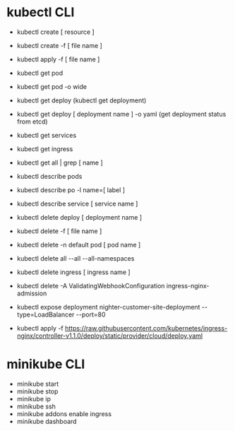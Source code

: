 # kubectl CLI

- kubectl create [ resource ]
- kubectl create -f [ file name ]
- kubectl apply -f [ file name ]
  
- kubectl get pod
- kubectl get pod -o wide
- kubectl get deploy (kubectl get deployment)
- kubectl get deploy [ deployment name ] -o yaml (get deployment status from etcd)
- kubectl get services
- kubectl get ingress
- kubectl get all | grep [ name ]
  
- kubectl describe pods
- kubectl describe po -l name=[ label ]
- kubectl describe service [ service name ]
  
- kubectl delete deploy [ deployment name ]
- kubectl delete -f [ file name ]
- kubectl delete -n default pod [ pod name ]
- kubectl delete all --all --all-namespaces
- kubectl delete ingress [ ingress name ]
- kubectl delete -A ValidatingWebhookConfiguration ingress-nginx-admission
- kubectl expose deployment nighter-customer-site-deployment --type=LoadBalancer --port=80
- kubectl apply -f https://raw.githubusercontent.com/kubernetes/ingress-nginx/controller-v1.1.0/deploy/static/provider/cloud/deploy.yaml

# minikube CLI
- minikube start
- minikube stop
- minikube ip
- minikube ssh
- minikube addons enable ingress
- minikube dashboard
